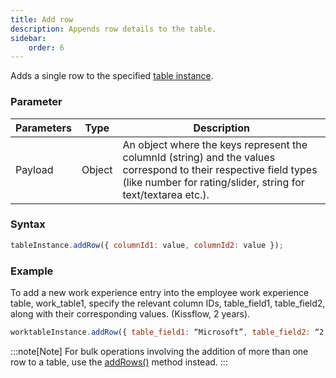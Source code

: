 ```yaml
---
title: Add row
description: Appends row details to the table.
sidebar:
    order: 6
---
```


Adds a single row to the specified
[table instance](/form/gettable/).

### Parameter

| Parameters | Type   | Description                                                                                                                                |
| ---------- | ------ | ------------------------------------------------------------------------------------------------------------------------------------------ |
| Payload    | Object | An object where the keys represent the columnId (string) and the values correspond to their respective field types (like number for rating/slider, string for text/textarea etc.).|

### Syntax

```js
tableInstance.addRow({ columnId1: value, columnId2: value });
```

### Example

To add a new work experience entry into the employee work experience table, work_table1, specify the relevant column IDs, table_field1, table_field2, along with their corresponding values. (Kissflow, 2 years). 

```js
worktableInstance.addRow({ table_field1: “Microsoft”, table_field2: “2 years” });
```

:::note[Note]
For bulk operations involving the addition of more than one row to a table, use the
[addRows()](/form/table/addrows/) method instead.
:::

